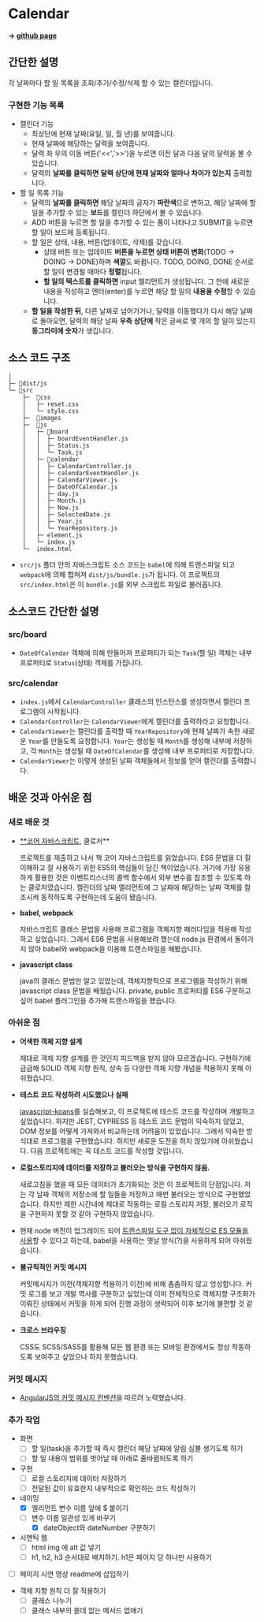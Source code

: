 # **Calendar**

**→ [github page](https://sounmind.github.io/prep-assignment/src/index.html)**

## 간단한 설명

각 날짜마다 할 일 목록을 조회/추가/수정/삭제 할 수 있는 캘린더입니다.

### 구현한 기능 목록

- 캘린더 기능
    - 최상단에 현재 날짜(요일, 일, 월 년)를 보여줍니다.
    - 현재 날짜에 해당하는 달력을 보여줍니다.
    - 달력 좌 우의 이동 버튼('<<','>>')을 누르면 이전 달과 다음 달의 달력을 볼 수 있습니다.
    - 달력의 **날짜를 클릭하면** **달력 상단에 현재 날짜와 얼마나 차이가 있는지** 출력합니다.
- 할 일 목록 기능
    - 달력의 **날짜를 클릭하면** 해당 날짜의 글자가 **파란색**으로 변하고, 해당 날짜에 할 일을 추가할 수 있는 **보드**를 캘린더 하단에서 볼 수 있습니다.
    - ADD 버튼을 누르면 할 일을 추가할 수 있는 폼이 나타나고 SUBMIT을 누르면 할 일이 보드에 등록됩니다.
    - 할 일은 상태, 내용, 버튼(업데이트, 삭제)를 갖습니다.
        - 상태 버튼 또는 업데이트 **버튼을 누르면 상태 버튼이 변화**(TODO → DOING → DONE)하며 **색깔**도 바뀝니다. TODO, DOING, DONE 순서로 할 일이 변경될 때마다 **정렬**됩니다.
        - **할 일의 텍스트를 클릭하면** input 엘리먼트가 생성됩니다. 그 안에 새로운 내용을 작성하고 엔터(enter)를 누르면 해당 할 일의 **내용을 수정**할 수 있습니다.
    - **할 일을 작성한 뒤**, 다른 날짜로 넘어가거나, 달력을 이동했다가 다시 해당 날짜로 돌아오면, 달력의 해당 날짜 **우측 상단에** 작은 글씨로 몇 개의 할 일이 있는지 **동그라미에 숫자**가 생깁니다.

## 소스 코드 구조

```
│
├─ 📁dist/js
└─ 📁src
	├─  📁css
	│   ├─ reset.css
	│   └─ style.css
	├─  📁images
	├─  📁js
	│   ├─ 📁board
	│   │  ├─ boardEventHandler.js
	│   │  ├─ Status.js
	│   │  └─ Task.js
	│   ├─ 📁calendar
	│   │  ├─ CalendarController.js
	│   │  ├─ calendarEventHandler.js
	│   │  ├─ CalendarViewer.js
	│   │  ├─ DateOfCalendar.js
	│   │  ├─ day.js
	│   │  ├─ Month.js
	│   │  ├─ Now.js
	│   │  ├─ SelectedDate.js
	│   │  ├─ Year.js
	│   │  └─ YearRepository.js
	│   ├─ element.js
	│   └─ index.js
	└─  index.html 
```

- `src/js` 폴더 안의 자바스크립트 소스 코드는 `babel`에 의해 트랜스파일 되고 `webpack`에 의해 합쳐져 `dist/js/bundle.js`가 됩니다. 이 프로젝트의 `src/index.html`은 이 `bundle.js`를 외부 스크립트 파일로 불러옵니다.

## 소스코드 간단한 설명

### src/board

- `DateOfCalendar` 객체에 의해 만들어져 프로퍼티가 되는 `Task`(할 일) 객체는 내부 프로퍼티로 `Status`(상태) 객체를 가집니다.

### src/calendar

- `index.js`에서 `CalendarController` 클래스의 인스턴스를 생성하면서 캘린더 프로그램이 시작됩니다.
- `CalendarController`는 `CalendarViewer`에게 캘린더를 출력하라고 요청합니다.
- `CalendarViewer`는 캘린더를 출력할 때 `YearRepository`에 현재 날짜가 속한 새로운 `Year`를 만들도록 요청합니다. `Year`는 생성될 때 `Month`를 생성해 내부에 저장하고, 각 `Month`는 생성될 때 `DateOfCalendar`를 생성해 내부 프로퍼티로 저장합니다.
- `CalendarViewer`는 이렇게 생성된 날짜 객체들에서 정보를 얻어 캘린더를 출력합니다.

## 배운 것과 아쉬운 점

### **새로 배운 것**

- [**코어 자바스크립트](http://www.yes24.com/Product/Goods/78586788), 클로저**

    프로젝트를 제출하고 나서 책 코어 자바스크립트를 읽었습니다. ES6 문법을 더 잘 이해하고 잘 사용하기 위한 ES5의 핵심들이 담긴 책이었습니다. 거기에 가장 유용하게 활용한 것은 이벤트리스너의 콜백 함수에서 외부 변수를 참조할 수 있도록 하는 클로저였습니다. 캘린더의 날짜 엘리먼트에 그 날짜에 해당하는 날짜 객체를 참조시켜 동작하도록 구현하는데 도움이 됐습니다.

- **babel, webpack**

    자바스크립트 클래스 문법을 사용해 프로그램을 객체지향 패러다임을 적용해 작성하고 싶었습니다. 그래서 ES6 문법을 사용해보려 했는데 node.js 환경에서 돌아가지 않아 babel와 webpack을 이용해 트랜스파일을 해봤습니다.

- **javascript class**

    java의 클래스 문법만 알고 있었는데, 객체지향적으로 프로그램을 작성하기 위해 javascript class 문법을 배웠습니다. private, public 프로퍼티를 ES6 구분하고 싶어 babel 플러그인을 추가해 트랜스파일을 했습니다.

### **아쉬운 점**

- **어색한 객체 지향 설계**

    제대로 객체 지향 설계를 한 것인지 피드백을 받지 않아 모르겠습니다. 구현하기에 급급해 SOLID 객체 지향 원칙, 상속 등 다양한 객체 지향 개념을 적용하지 못해 아쉬웠습니다.

- **테스트 코드 작성하려 시도했으나 실패**

    [javascript-koans](https://github.com/mrdavidlaing/javascript-koans)를 실습해보고, 이 프로젝트에 테스트 코드를 작성하며 개발하고 싶었습니다. 하지만 JEST, CYPRESS 등 테스트 코드 문법이 익숙하지 않았고, DOM 정보를 어떻게 가져와서 비교하는데 어려움이 있었습니다. 그래서 익숙한 방식대로 프로그램을 구현했습니다. 하지만 새로운 도전을 하지 않았기에 아쉬웠습니다. 다음 프로젝트에는 꼭 테스트 코드를 작성할 것입니다.

- **로컬스토리지에 데이터를 저장하고 불러오는 방식을 구현하지 않음.**

    새로고침을 했을 때 모든 데이터가 초기화되는 것은 이 프로젝트의 단점입니다. 저는 각 날짜 객체의 저장소에 할 일들을 저장하고 매번 불러오는 방식으로 구현했었습니다. 하지만 제한 시간내에 제대로 작동하는 로컬 스토리지 저장, 불러오기 로직을 구현하지 못할 것 같아 구현하지 않았습니다.

- 현재 node 버전이 업그레이드 되어 [트랜스파일 도구 없이 자체적으로 ES 모듈을 사용](https://www.daleseo.com/js-node-es-modules/)할 수 있다고 하는데, babel을 사용하는 옛날 방식(?)을 사용하게 되어 아쉬웠습니다.
- **불규칙적인 커밋 메시지**

    커밋메시지가 이전(객체지향 적용하기 이전)에 비해 촘촘하지 않고 엉성합니다. 커밋 로그를 보고 개발 역사를 구분하고 싶었는데 이미 전체적으로 객체지향 구조화가 이뤄진 상태에서 커밋을 하게 되어 진행 과정이 생략되어 이후 보기에 불편할 것 같습니다.

- **크로스 브라우징**

    CSS도 SCSS/SASS를 활용해 모든 웹 환경 또는 모바일 환경에서도 정상 작동하도록 보여주고 싶었으나 하지 못했습니다. 

### 커밋 메시지

- [AngularJS의 커밋 메시지 컨벤션](https://docs.google.com/document/d/1QrDFcIiPjSLDn3EL15IJygNPiHORgU1_OOAqWjiDU5Y/edit)을 따르려 노력했습니다.

### 추가 작업
- 화면
  - [ ] 할 일(task)을 추가할 때 즉시 캘린더 해당 날짜에 알림 심볼 생기도록 하기
  - [ ] 할 일 내용이 범위를 벗어날 때 아래로 줄바뀜되도록 하기
- 구현
  - [ ] 로컬 스토리지에 데이터 저장하기
  - [ ] 전달된 값이 유효한지 내부적으로 확인하는 코드 작성하기
- 네이밍
  - [x] 엘리먼트 변수 이름 앞에 $ 붙이기
  - [ ] 변수 이름 일관성 있게 바꾸기
    - [x] dateObject와 dateNumber 구분하기
- 시멘틱 웹
  - [ ] html img 에 alt 값 넣기
  - [ ] h1, h2, h3 순서대로 배치하기. h1은 페이지 당 하나만 사용하기
- [ ] 페이지 시연 영상 readme에 삽입하기
- 객체 지향 원칙 더 잘 적용하기
  - [ ] 클래스 나누기
  - [ ] 클래스 내부의 쓸데 없는 메서드 없애기